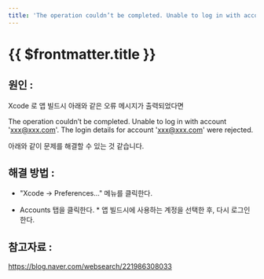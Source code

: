 ```yaml
---
title: 'The operation couldn’t be completed. Unable to log in with account'
---
```


# {{ $frontmatter.title }}


## 원인 :

Xcode 로 앱 빌드시 아래와 같은 오류 메시지가 출력되었다면

The operation couldn’t be completed. Unable to log in with account 'xxx@xxx.com'. The login details for account 'xxx@xxx.com' were rejected.

아래와 같이 문제를 해결할 수 있는 것 같습니다.






## 해결 방법 :

* "Xcode -> Preferences..." 메뉴를 클릭한다.

* Accounts 탭을 클릭한다. * 앱 빌드시에 사용하는 계정을 선택한 후, 다시 로그인한다.



## 참고자료 :

https://blog.naver.com/websearch/221986308033